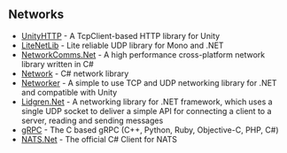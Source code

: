 ## Networks

  - [UnityHTTP](https://github.com/andyburke/UnityHTTP) - A TcpClient-based HTTP library for Unity
  - [LiteNetLib](https://github.com/RevenantX/LiteNetLib) - Lite reliable UDP library for Mono and .NET
  - [NetworkComms.Net](https://github.com/MarcFletcher/NetworkComms.Net) - A high performance cross-platform network library written in C#
  - [Network](https://github.com/Toemsel/Network) - C# network library
  - [Networker](https://github.com/MarkioE/Networker) - A simple to use TCP and UDP networking library for .NET and compatible with Unity
  - [Lidgren.Net](https://github.com/lidgren/lidgren-network-gen3) - A networking library for .NET framework, which uses a single UDP socket to deliver a simple API for connecting a client to a server, reading and sending messages
  - [gRPC](https://github.com/grpc/grpc) - The C based gRPC (C++, Python, Ruby, Objective-C, PHP, C#)
  - [NATS.Net](https://github.com/nats-io/nats.net) - The official C# Client for NATS
